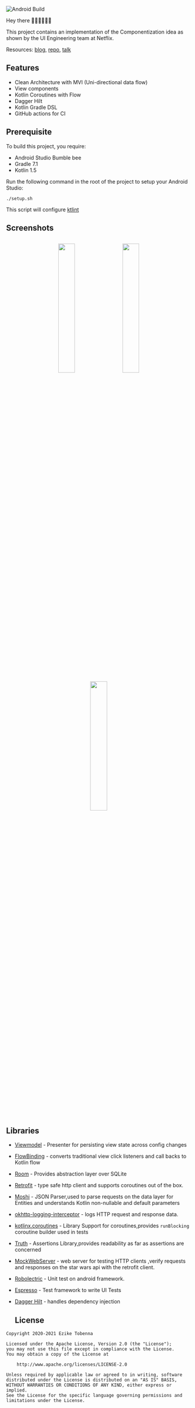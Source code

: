 ![Android Build](https://github.com/Ezike/StarWarsSearch/workflows/Android%20Build/badge.svg)

Hey there 👋🏼👋🏼👋🏼

This project contains an implementation of the Componentization idea as shown by the UI Engineering team at Netflix.

Resources: [blog](https://netflixtechblog.com/making-our-android-studio-apps-reactive-with-ui-components-redux-5e37aac3b244), [repo](https://github.com/julianomoraes/componentizationArch), [talk](https://www.droidcon.com/media-detail?video=362740979)

## Features
* Clean Architecture with MVI (Uni-directional data flow)
* View components
* Kotlin Coroutines with Flow
* Dagger Hilt
* Kotlin Gradle DSL
* GitHub actions for CI

## Prerequisite
To build this project, you require:
- Android Studio Bumble bee
- Gradle 7.1
- Kotlin 1.5

Run the following command in the root of the project to setup your Android Studio:
```
./setup.sh
```
This script will configure [ktlint](https://github.com/shyiko/ktlint)

<h2 align="left">Screenshots</h2>
<h4 align="center">
<img src="https://res.cloudinary.com/diixxqjcx/image/upload/v1596748100/star_wars_recents.jpg" width="30%" vspace="10" hspace="10">
<img src="https://res.cloudinary.com/diixxqjcx/image/upload/v1596748100/star_wars_search.png" width="30%" vspace="10" hspace="10">
<img src="https://res.cloudinary.com/diixxqjcx/image/upload/v1596748100/star_wars_detail.jpg" width="30%" vspace="10" hspace="10"><br>

## Libraries

- [Viewmodel](https://developer.android.com/topic/libraries/architecture/viewmodel) - Presenter for persisting view state across config changes
- [FlowBinding](https://github.com/ReactiveCircus/FlowBinding) - converts traditional view click listeners and call backs to Kotlin flow
- [Room](https://developer.android.com/training/data-storage/room) - Provides abstraction layer over SQLite
- [Retrofit](https://square.github.io/retrofit/) - type safe http client and supports coroutines out of the box.  
- [Moshi](https://github.com/square/moshi) - JSON Parser,used to parse requests on the data layer for Entities and understands Kotlin non-nullable and default parameters
- [okhttp-logging-interceptor](https://github.com/square/okhttp/blob/master/okhttp-logging-interceptor/README.md) - logs HTTP request and response data.
- [kotlinx.coroutines](https://github.com/Kotlin/kotlinx.coroutines) - Library Support for coroutines,provides `runBlocking` coroutine builder used in tests
- [Truth](https://truth.dev/) - Assertions Library,provides readability as far as assertions are concerned
- [MockWebServer](https://github.com/square/okhttp/tree/master/mockwebserver) - web server for testing HTTP clients ,verify requests and responses on the star wars api with the retrofit client.
- [Robolectric](http://robolectric.org/) - Unit test on android framework.
- [Espresso](https://developer.android.com/training/testing/espresso) - Test framework to write UI Tests
- [Dagger Hilt](https://dagger.dev/hilt) - handles dependency injection
  
  ## License

```license
Copyright 2020-2021 Ezike Tobenna

Licensed under the Apache License, Version 2.0 (the "License");
you may not use this file except in compliance with the License.
You may obtain a copy of the License at

    http://www.apache.org/licenses/LICENSE-2.0

Unless required by applicable law or agreed to in writing, software
distributed under the License is distributed on an "AS IS" BASIS,
WITHOUT WARRANTIES OR CONDITIONS OF ANY KIND, either express or implied.
See the License for the specific language governing permissions and
limitations under the License.
```


